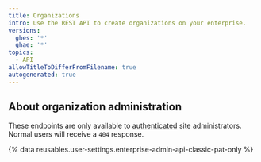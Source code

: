 ```yaml
---
title: Organizations
intro: Use the REST API to create organizations on your enterprise.
versions:
  ghes: '*'
  ghae: '*'
topics:
  - API
allowTitleToDifferFromFilename: true
autogenerated: true
---
```


## About organization administration

These endpoints are only available to [authenticated](/rest/overview/resources-in-the-rest-api#authentication) site administrators. Normal users will receive a `404` response.

{% data reusables.user-settings.enterprise-admin-api-classic-pat-only %}


<!-- Content after this section is automatically generated -->
